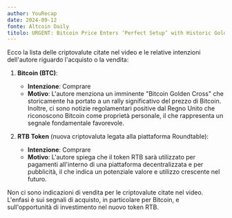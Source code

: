 ```yaml
---
author: YouRecap
date: 2024-09-12
fonte: Altcoin Daily
titolo: URGENT: Bitcoin Price Enters ‘Perfect Setup’ with Historic Golden Cross
---
```


Ecco la lista delle criptovalute citate nel video e le relative intenzioni dell'autore riguardo l'acquisto o la vendita:

1. **Bitcoin (BTC)**: 
   - **Intenzione**: Comprare
   - **Motivo**: L'autore menziona un imminente "Bitcoin Golden Cross" che storicamente ha portato a un rally significativo del prezzo di Bitcoin. Inoltre, ci sono notizie regolamentari positive dal Regno Unito che riconoscono Bitcoin come proprietà personale, il che rappresenta un segnale fondamentale favorevole.

2. **RTB Token** (nuova criptovaluta legata alla piattaforma Roundtable):
   - **Intenzione**: Comprare
   - **Motivo**: L'autore spiega che il token RTB sarà utilizzato per pagamenti all'interno di una piattaforma decentralizzata e per pubblicità, il che indica un potenziale valore e utilizzo crescente nel futuro.

Non ci sono indicazioni di vendita per le criptovalute citate nel video. L'enfasi è sui segnali di acquisto, in particolare per Bitcoin, e sull'opportunità di investimento nel nuovo token RTB.
